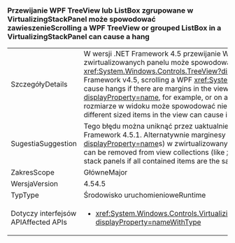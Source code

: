 ### <a name="scrolling-a-wpf-treeview-or-grouped-listbox-in-a-virtualizingstackpanel-can-cause-a-hang"></a><span data-ttu-id="b2d09-101">Przewijanie WPF TreeView lub ListBox zgrupowane w VirtualizingStackPanel może spowodować zawieszenie</span><span class="sxs-lookup"><span data-stu-id="b2d09-101">Scrolling a WPF TreeView or grouped ListBox in a VirtualizingStackPanel can cause a hang</span></span>

|   |   |
|---|---|
|<span data-ttu-id="b2d09-102">Szczegóły</span><span class="sxs-lookup"><span data-stu-id="b2d09-102">Details</span></span>|<span data-ttu-id="b2d09-103">W wersji .NET Framework 4.5 przewijanie WPF <xref:System.Windows.Controls.TreeView?displayProperty=name> w stosie zwirtualizowanych panelu może spowodować zawiesza się, jeśli istnieją marginesy w okienka ekranu (między elementami w <xref:System.Windows.Controls.TreeView?displayProperty=name>, na przykład lub w elemencie ItemsPresenter).</span><span class="sxs-lookup"><span data-stu-id="b2d09-103">In the .NET Framework v4.5, scrolling a WPF <xref:System.Windows.Controls.TreeView?displayProperty=name> in a virtualized stack panel can cause hangs if there are margins in the viewport (between the items in the <xref:System.Windows.Controls.TreeView?displayProperty=name>, for example, or on an ItemsPresenter element).</span></span> <span data-ttu-id="b2d09-104">Ponadto w niektórych przypadkach różne elementy o rozmiarze w widoku może spowodować niestabilność, nawet jeśli nie mają żadnych marginesów.</span><span class="sxs-lookup"><span data-stu-id="b2d09-104">Additionally, in some cases, different sized items in the view can cause instability even if there are no margins.</span></span>|
|<span data-ttu-id="b2d09-105">Sugestia</span><span class="sxs-lookup"><span data-stu-id="b2d09-105">Suggestion</span></span>|<span data-ttu-id="b2d09-106">Tego błędu można uniknąć przez uaktualnienie do systemu .NET Framework 4.5.1.</span><span class="sxs-lookup"><span data-stu-id="b2d09-106">This bug can be avoided by upgrading to .NET Framework 4.5.1.</span></span> <span data-ttu-id="b2d09-107">Alternatywnie marginesy można usunąć z kolekcji widoku (takich jak <xref:System.Windows.Controls.TreeView?displayProperty=name>s) w zwirtualizowanych stosu panele, jeśli wszystkie elementy mają taki sam rozmiar.</span><span class="sxs-lookup"><span data-stu-id="b2d09-107">Alternatively, margins can be removed from view collections (like <xref:System.Windows.Controls.TreeView?displayProperty=name>s) within virtualized stack panels if all contained items are the same size.</span></span>|
|<span data-ttu-id="b2d09-108">Zakres</span><span class="sxs-lookup"><span data-stu-id="b2d09-108">Scope</span></span>|<span data-ttu-id="b2d09-109">Główne</span><span class="sxs-lookup"><span data-stu-id="b2d09-109">Major</span></span>|
|<span data-ttu-id="b2d09-110">Wersja</span><span class="sxs-lookup"><span data-stu-id="b2d09-110">Version</span></span>|<span data-ttu-id="b2d09-111">4.5</span><span class="sxs-lookup"><span data-stu-id="b2d09-111">4.5</span></span>|
|<span data-ttu-id="b2d09-112">Typ</span><span class="sxs-lookup"><span data-stu-id="b2d09-112">Type</span></span>|<span data-ttu-id="b2d09-113">Środowisko uruchomieniowe</span><span class="sxs-lookup"><span data-stu-id="b2d09-113">Runtime</span></span>|
|<span data-ttu-id="b2d09-114">Dotyczy interfejsów API</span><span class="sxs-lookup"><span data-stu-id="b2d09-114">Affected APIs</span></span>|<ul><li><xref:System.Windows.Controls.VirtualizingStackPanel.SetIsVirtualizing(System.Windows.DependencyObject,System.Boolean)?displayProperty=nameWithType></li></ul>|

